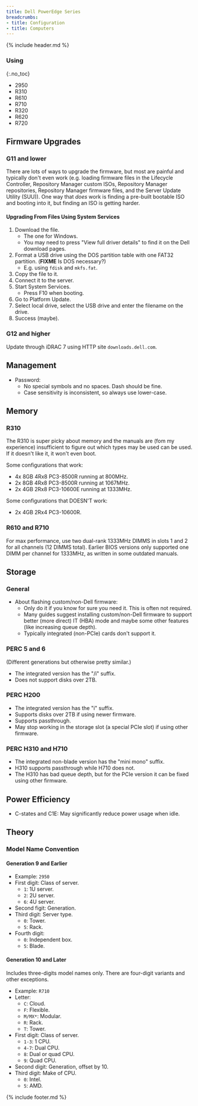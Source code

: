 ```yaml
---
title: Dell PowerEdge Series
breadcrumbs:
- title: Configuration
- title: Computers
---
```

{% include header.md %}

### Using
{:.no_toc}

- 2950
- R310
- R610
- R710
- R320
- R620
- R720

## Firmware Upgrades

### G11 and lower

There are lots of ways to upgrade the firmware, but most are painful and typically don't even work (e.g. loading firmware files in the Lifecycle Controller, Repository Manager custom ISOs, Repository Manager repositories, Repository Manager firmware files, and the Server Update Utility (SUU)). One way that *does* work is finding a pre-built bootable ISO and booting into it, but finding an ISO is getting harder.

#### Upgrading From Files Using System Services

1. Download the file.
    - The one for Windows.
    - You may need to press "View full driver details" to find it on the Dell download pages.
1. Format a USB drive using the DOS partition table with one FAT32 partition. (**FIXME** Is DOS necessary?)
    - E.g. using `fdisk` and `mkfs.fat`.
1. Copy the file to it.
1. Connect it to the server.
1. Start System Services.
    - Press F10 when booting.
1. Go to Platform Update.
1. Select local drive, select the USB drive and enter the filename on the drive.
1. Success (maybe).

### G12 and higher

Update through iDRAC 7 using HTTP site `downloads.dell.com`.

## Management

- Password:
    - No special symbols and no spaces. Dash should be fine.
    - Case sensitivity is inconsistent, so always use lower-case.

## Memory

### R310

The R310 is super picky about memory and the manuals are (fom my experience) insufficient to figure out which types may be used can be used.
If it doesn't like it, it won't even boot.

Some configurations that work:
- 4x 8GB 4Rx8 PC3-8500R running at 800MHz.
- 2x 8GB 4Rx8 PC3-8500R running at 1067MHz.
- 2x 4GB 2Rx8 PC3-10600E running at 1333MHz.

Some configurations that DOESN'T work:
- 2x 4GB 2Rx4 PC3-10600R.

### R610 and R710

For max performance, use two dual-rank 1333MHz DIMMS in slots 1 and 2 for all channels (12 DIMMS total). Earlier BIOS versions only supported one DIMM per channel for 1333MHz, as written in some outdated manuals.

## Storage

### General

- About flashing custom/non-Dell firmware:
    - Only do it if you know for sure you need it. This is often not required.
    - Many guides suggest installing custom/non-Dell firmware to support better (more direct) IT (HBA) mode and maybe some other features (like increasing queue depth).
    - Typically integrated (non-PCIe) cards don't support it.

### PERC 5 and 6

(Different generations but otherwise pretty similar.)

- The integrated version has the "/i" suffix.
- Does not support disks over 2TB.

### PERC H200

- The integrated version has the "i" suffix.
- Supports disks over 2TB if using newer firmware.
- Supports passthrough.
- May stop working in the storage slot (a special PCIe slot) if using other firmware.

### PERC H310 and H710

- The integrated non-blade version has the "mini mono" suffix.
- H310 supports passthrough while H710 does not.
- The H310 has bad queue depth, but for the PCIe version it can be fixed using other firmware.

## Power Efficiency

- C-states and C1E: May significantly reduce power usage when idle.

## Theory

### Model Name Convention

#### Generation 9 and Earlier

- Example: `2950`
- First digit: Class of server.
    - `1`: 1U server.
    - `2`: 2U server.
    - `6`: 4U server.
- Second figit: Generation.
- Third digit: Server type.
    - `0`: Tower.
    - `5`: Rack.
- Fourth digit:
    - `0`: Independent box.
    - `5`: Blade.

#### Generation 10 and Later

Includes three-digits model names only.
There are four-digit variants and other exceptions.

- Example: `R710`
- Letter:
    - `C`: Cloud.
    - `F`: Flexible.
    - `M/MX*`: Modular.
    - `R`: Rack.
    - `T`: Tower.
- First digit: Class of server.
    - `1-3`: 1 CPU.
    - `4-7`: Dual CPU.
    - `8`: Dual or quad CPU.
    - `9`: Quad CPU.
- Second digit: Generation, offset by 10.
- Third digit: Make of CPU.
    - `0`: Intel.
    - `5`: AMD.

{% include footer.md %}
